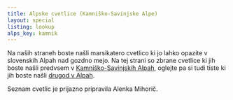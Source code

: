 ```yaml
---
title: Alpske cvetlice (Kamniško-Savinjske Alpe)
layout: special
listing: lookup
alps_key: kamnik
---
```

Na naših straneh boste našli marsikatero cvetlico ki jo lahko opazite v slovenskih Alpah nad gozdno mejo. Na tej strani so zbrane cvetlice ki jih boste našli predvsem v [Kamniško-Savinjskih Alpah](../../region/kamniško-savinjske-alpe/), oglejte pa si tudi tiste ki jih boste našli [drugod v Alpah](../alpske-roze/).

Seznam cvetlic je prijazno pripravila Alenka Mihorič.
